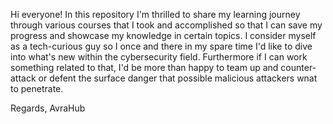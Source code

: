 Hi everyone! In this repository I'm thrilled to share my learning journey through various courses that I took and accomplished so that I can save my progress and showcase my knowledge 
in certain topics. I consider myself as a tech-curious guy so I once and there in my spare time I'd like to dive into what's new within the cybersecurity field. Furthermore if I can
work something related to that, I'd be more than happy to team up and counter-attack or defent the surface danger that possible malicious attackers wnat to penetrate. 

Regards, AvraHub
